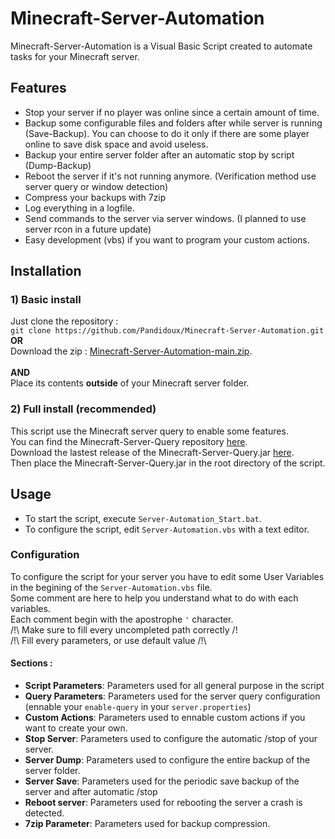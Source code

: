 # Minecraft-Server-Automation
Minecraft-Server-Automation is a Visual Basic Script created to automate tasks for your Minecraft server.

## Features
- Stop your server if no player was online since a certain amount of time.
- Backup some configurable files and folders after while server is running (Save-Backup). You can choose to do it only if there are some player online to save disk space and avoid useless.
- Backup your entire server folder after an automatic stop by script (Dump-Backup)
- Reboot the server if it's not running anymore. (Verification method use server query or window detection)
- Compress your backups with 7zip
- Log everything  in a logfile.
- Send commands to the server via server windows. (I planned to use server rcon in a future update)
- Easy development (vbs) if you want to program your custom actions.

## Installation
### 1) Basic install
Just clone the repository :<br>
`git clone https://github.com/Pandidoux/Minecraft-Server-Automation.git`
<br>**OR**<br>
Download the zip : [Minecraft-Server-Automation-main.zip](https://github.com/Pandidoux/Minecraft-Server-Automation/archive/refs/heads/main.zip).
<br><br>**AND**<br>
Place its contents **outside** of your Minecraft server folder.

### 2) Full install (recommended)
This script use the Minecraft server query to enable some features.<br>
You can find the Minecraft-Server-Query repository [here](https://github.com/Pandidoux/Minecraft-Server-Query.git).<br>
Download the lastest release of the Minecraft-Server-Query.jar [here](https://github.com/Pandidoux/Minecraft-Server-Query/releases).<br>
Then place the Minecraft-Server-Query.jar in the root directory of the script.

## Usage
- To start the script, execute `Server-Automation_Start.bat`.
- To configure the script, edit `Server-Automation.vbs` with a text editor.
### Configuration
To configure the script for your server you have to edit some User Variables in the begining of the `Server-Automation.vbs` file.<br>
Some comment are here to help you understand what to do with each variables.<br>
Each comment begin with the apostrophe `'` character.<br>
/!\ Make sure to fill every uncompleted path correctly /!\
/!\ Fill every parameters, or use default value /!\

#### Sections :
- **Script Parameters**: Parameters used for all general purpose in the script
- **Query Parameters**: Parameters used for the server query configuration (ennable your `enable-query` in your `server.properties`)
- **Custom Actions**: Parameters used to ennable custom actions if you want to create your own.
- **Stop Server**: Parameters used to configure the automatic /stop of your server.
- **Server Dump**: Parameters used to configure the entire backup of the server folder.
- **Server Save**: Parameters used for the periodic save backup of the server and after automatic /stop
- **Reboot server**: Parameters used for rebooting the server a crash is detected.
- **7zip Parameter**: Parameters used for backup compression.
